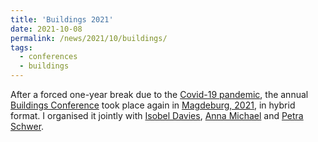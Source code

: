 ```yaml
---
title: 'Buildings 2021'
date: 2021-10-08
permalink: /news/2021/10/buildings/
tags:
  - conferences
  - buildings
---
```


After a forced one-year break due to the [Covid-19 pandemic](https://www.worldometers.info/coronavirus/), the annual [Buildings Conference](https://www.uni-muenster.de/AGKramer/index.php?name=buildings&menu=&lang=de) took place again in [Magdeburg, 2021](https://www.geometry.ovgu.de/buildings2021.html), in hybrid format. I organised it jointly with [Isobel Davies](http://www.isobeldavies.co.uk/), [Anna Michael](https://www.geometry.ovgu.de/home/Members/Anna+Michael.html) and [Petra Schwer](https://www.geometry.ovgu.de/schwer-path-16,30.html).